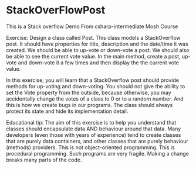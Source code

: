 # StackOverFlowPost
This is a Stack overflow Demo From csharp-intermediate Mosh Course

Exercise:
Design a class called Post. This class models a StackOverflow post. It should have properties
for title, description and the date/time it was created. We should be able to up-vote or down-vote
a post. We should also be able to see the current vote value. In the main method, create a post,
up-vote and down-vote it a few times and then display the the current vote value.
 
 
In this exercise, you will learn that a StackOverflow post should provide methods for up-voting
and down-voting. You should not give the ability to set the Vote property from the outside,
because otherwise, you may accidentally change the votes of a class to 0 or to a random
number. And this is how we create bugs in our programs. The class should always protect its
state and hide its implementation detail.  
 
 
Educational tip: The aim of this exercise is to help you understand that classes should
encapsulate data AND behaviour around that data. Many developers (even those with years of
experience) tend to create classes that are purely data containers, and other classes that are
purely behaviour (methods) providers. This is not object-oriented programming. This is
procedural programming. Such programs are very fragile. Making a change breaks many parts
of the code.
